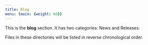 ```yaml
---
title: Blog
menu: {main: {weight: 60}}
---
```


This is the **blog** section. It has two categories: News and Releases.

Files in these directories will be listed in reverse chronological order.
